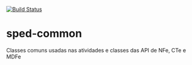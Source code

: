 [![Build Status](https://travis-ci.org/nfephp-org/sped-common.svg?branch=master)](https://travis-ci.org/nfephp-org/sped-common)

# sped-common
Classes comuns usadas nas atividades e classes das API de NFe, CTe e MDFe



